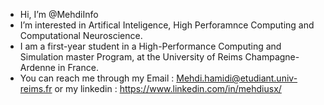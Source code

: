 - Hi, I’m @MehdiInfo
- I’m interested in Artifical Inteligence, High Perforamnce Computing and Computational Neuroscience. 
- I am a first-year student in a High-Performance Computing and Simulation master Program, at the University of Reims Champagne-Ardenne in France.
- You can reach me through my Email : Mehdi.hamidi@etudiant.univ-reims.fr or my linkedin : https://www.linkedin.com/in/mehdiusx/

<!---
MehdiInfo/MehdiInfo is a ✨ special ✨ repository because its `README.md` (this file) appears on your GitHub profile.
You can click the Preview link to take a look at your changes.
--->
